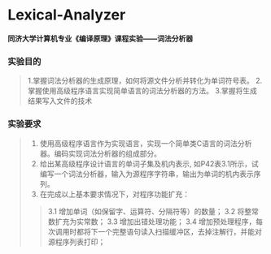 # Lexical-Analyzer

**同济大学计算机专业《编译原理》课程实验——词法分析器**

### 实验目的

> 1.掌握词法分析器的生成原理，如何将源文件分析并转化为单词符号表。
> 2.掌握使用高级程序语言实现简单语言的词法分析器的方法。
> 3.掌握将生成结果写入文件的技术

### 实验要求

> 1. 使用高级程序语言作为实现语言，实现一个简单类C语言的词法分析器。编码实现词法分析器的组成部分。
> 2. 给出某高级程序设计语言的单词子集及机内表示, 如P42表3.1所示，试编写一个词法分析器，输入为源程序字符串，输出为单词的机内表示序列。
> 3. 在完成以上基本要求情况下，对程序功能扩充：
>> 3.1 增加单词（如保留字、运算符、分隔符等）的数量；
>> 3.2 将整常数扩充为实常数；
>> 3.3 增加出错处理功能；
>> 3.4 增加预处理程序，每次调用时都将下一个完整语句读入扫描缓冲区，去掉注解行，并能对源程序列表打印； 
